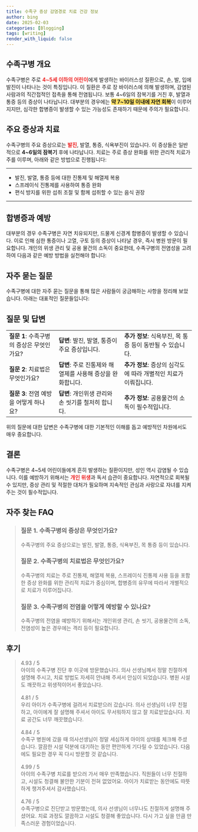 ```yaml
---
title: 수족구 증상 감염경로 치료 건강 정보
author: bing
date: 2025-02-03
categories: [Blogging]
tags: [writing]
render_with_liquid: false
---
```



<h2 id='수족구병 개요'>수족구병 개요</h2>

<p>수족구병은 주로 <b><span style="color: #ee2323;">4~5세 이하의 어린이</span></b>에게 발생하는 바이러스성 질환으로, 손, 발, 입에 발진이 나타나는 것이 특징입니다. 이 질환은 주로 장 바이러스에 의해 발생하며, 감염된 사람과의 직간접적인 접촉을 통해 전염됩니다. 보통 4~6일의 잠복기를 거친 후, 발열과 통증 등의 증상이 나타납니다. 대부분의 경우에는 <b><span style="background-color: #ffe066;">약 7~10일 이내에 자연 회복</span></b>이 이루어지지만, 심각한 합병증이 발생할 수 있는 가능성도 존재하기 때문에 주의가 필요합니다.</p>

<h2 id='주요 증상과 치료'>주요 증상과 치료</h2>

<p>수족구병의 주요 증상으로는 <b><span style="color: #ee2323;">발진</span></b>, 발열, 통증, 식욕부진이 있습니다. 이 증상들은 일반적으로 <b>4~6일의 잠복기</b> 후에 나타납니다. 치료는 주로 증상 완화를 위한 관리적 치료가 주를 이루며, 아래와 같은 방법으로 진행됩니다:</p>

<hr />

<ul>
    <li>발진, 발열, 통증 등에 대한 진통제 및 해열제 복용</li>
    <li>스프레이식 진통제를 사용하여 통증 완화</li>
    <li>편식 방지를 위한 섭취 조절 및 함께 섭취할 수 있는 음식 권장</li>
</ul>

<hr />

<h2 id='합병증과 예방'>합병증과 예방</h2>

<p>대부분의 경우 수족구병은 자연 치유되지만, 드물게 신경계 합병증이 발생할 수 있습니다. 이로 인해 심한 통증이나 고열, 구토 등의 증상이 나타날 경우, 즉시 병원 방문이 필요합니다. 개인의 위생 관리 및 공용 물건의 소독이 중요한데, 수족구병의 전염성을 고려하여 다음과 같은 예방 방법을 실천해야 합니다:</p>

<h2 id='자주 묻는 질문'>자주 묻는 질문</h2>

<p>수족구병에 대한 자주 묻는 질문을 통해 많은 사람들이 궁금해하는 사항을 정리해 보았습니다. 아래는 대표적인 질문들입니다:</p>

<h2 id='질문 및 답변'>질문 및 답변</h2>

<table>
    <tr>
        <td><b>질문 1</b>: 수족구병의 증상은 무엇인가요?</td>
        <td><b>답변</b>: 발진, 발열, 통증이 주요 증상입니다.</td>
        <td><b>추가 정보</b>: 식욕부진, 목 통증 등이 동반될 수 있습니다.</td>
    </tr>
    <tr>
        <td><b>질문 2</b>: 치료법은 무엇인가요?</td>
        <td><b>답변</b>: 주로 진통제와 해열제를 사용해 증상을 완화합니다.</td>
        <td><b>추가 정보</b>: 증상의 심각도에 따라 개별적인 치료가 이뤄집니다.</td>
    </tr>
    <tr>
        <td><b>질문 3</b>: 전염 예방을 어떻게 하나요?</td>
        <td><b>답변</b>: 개인위생 관리와 손 씻기를 철저히 합니다.</td>
        <td><b>추가 정보</b>: 공용물건의 소독이 필수적입니다.</td>
    </tr>
</table>

<p>위의 질문에 대한 답변은 수족구병에 대한 기본적인 이해를 돕고 예방적인 차원에서도 매우 중요합니다.</p>

<h2 id='결론'>결론</h2>

<p>수족구병은 4~5세 어린이들에게 흔히 발생하는 질환이지만, 성인 역시 감염될 수 있습니다. 이를 예방하기 위해서는 <b><span style="color: #ee2323;">개인 위생</span></b>과 독서 습관이 중요합니다. 자연적으로 회복될 수 있지만, 증상 관리 및 적절한 대처가 필요하며 지속적인 관심과 사랑으로 자녀를 지켜주는 것이 필수적입니다.</p>


<h2 id='자주_찾는_FAQ'>자주 찾는 FAQ</h2>
<div itemscope="" itemtype="https://schema.org/FAQPage"> 
<blockquote> 
<div itemscope="" itemprop="mainEntity" itemtype="https://schema.org/Question"> 
<h3 itemprop="name">질문 1. 수족구병의 증상은 무엇인가요?</h3> 
<div itemscope="" itemprop="acceptedAnswer" itemtype="https://schema.org/Answer"> 
<span itemprop="text"> 
<p>수족구병의 주요 증상으로는 발진, 발열, 통증, 식욕부진, 목 통증 등이 있습니다.</p> 
</span> 
</div> 
</div> 
<div itemscope="" itemprop="mainEntity" itemtype="https://schema.org/Question"> 
<h3 itemprop="name">질문 2. 수족구병의 치료법은 무엇인가요?</h3> 
<div itemscope="" itemprop="acceptedAnswer" itemtype="https://schema.org/Answer"> 
<span itemprop="text"> 
<p>수족구병의 치료는 주로 진통제, 해열제 복용, 스프레이식 진통제 사용 등을 포함한 증상 완화를 위한 관리적 치료가 중심이며, 합병증의 유무에 따라서 개별적으로 치료가 이루어집니다.</p> 
</span> 
</div> 
</div> 
<div itemscope="" itemprop="mainEntity" itemtype="https://schema.org/Question"> 
<h3 itemprop="name">질문 3. 수족구병의 전염을 어떻게 예방할 수 있나요?</h3> 
<div itemscope="" itemprop="acceptedAnswer" itemtype="https://schema.org/Answer"> 
<span itemprop="text"> 
<p>수족구병의 전염을 예방하기 위해서는 개인위생 관리, 손 씻기, 공용물건의 소독, 전염성이 높은 경우에는 격리 등이 필요합니다.</p> 
</span> 
</div> 
</div> 
</blockquote> 
</div>
<h2 id='후기'>후기</h2>
<div itemscope itemtype="https://schema.org/Product">
  <blockquote>
  <div itemprop="review" itemscope itemtype="https://schema.org/Review">
      <div itemprop="reviewRating" itemscope itemtype="https://schema.org/Rating"> <span itemprop="ratingValue">4.93</span> / <span itemprop="bestRating">5</span> </div>
      <span itemprop="reviewBody">아이의 수족구병 진단 후 이곳에 방문했습니다. 의사 선생님께서 정말 친절하게 설명해 주시고, 치료 방법도 자세히 안내해 주셔서 안심이 되었습니다. 병원 시설도 깨끗하고 위생적이어서 좋았습니다.</span>
  </div>
  <br>
  <div itemprop="review" itemscope itemtype="https://schema.org/Review">
      <div itemprop="reviewRating" itemscope itemtype="https://schema.org/Rating"> <span itemprop="ratingValue">4.81</span> / <span itemprop="bestRating">5</span> </div>
      <span itemprop="reviewBody">우리 아이가 수족구병에 걸려서 치료받으러 갔습니다. 의사 선생님이 너무 친절하고, 아이에게 잘 설명해 주셔서 아이도 무서워하지 않고 잘 치료받았습니다. 치료 공간도 너무 깨끗했습니다.</span>
  </div>
  <br>
  <div itemprop="review" itemscope itemtype="https://schema.org/Review">
      <div itemprop="reviewRating" itemscope itemtype="https://schema.org/Rating"> <span itemprop="ratingValue">4.84</span> / <span itemprop="bestRating">5</span> </div>
      <span itemprop="reviewBody">수족구 병원에 갔을 때 의사선생님이 정말 세심하게 아이의 상태를 체크해 주셨습니다. 깔끔한 시설 덕분에 대기하는 동안 편안하게 기다릴 수 있었습니다. 다음에도 필요한 경우 꼭 다시 방문할 것 같습니다.</span>
  </div>
  <br>
  <div itemprop="review" itemscope itemtype="https://schema.org/Review">
      <div itemprop="reviewRating" itemscope itemtype="https://schema.org/Rating"> <span itemprop="ratingValue">4.99</span> / <span itemprop="bestRating">5</span> </div>
      <span itemprop="reviewBody">아이의 수족구병 치료를 받으러 가서 매우 만족했습니다. 직원들이 너무 친절하고, 시설도 청결해 불안한 기분이 전혀 없었어요. 아이가 치료받는 동안에도 따뜻하게 챙겨주셔서 감사했습니다.</span>
  </div>
  <br>
  <div itemprop="review" itemscope itemtype="https://schema.org/Review">
      <div itemprop="reviewRating" itemscope itemtype="https://schema.org/Rating"> <span itemprop="ratingValue">4.76</span> / <span itemprop="bestRating">5</span> </div>
      <span itemprop="reviewBody">수족구병으로 진단받고 방문했는데, 의사 선생님이 너무나도 친절하게 설명해 주셨어요. 치료 과정도 깔끔하고 시설도 청결해 좋았습니다. 다시 가고 싶을 만큼 만족스러운 경험이었습니다.</span>
  </div>
  </blockquote>
</div>
